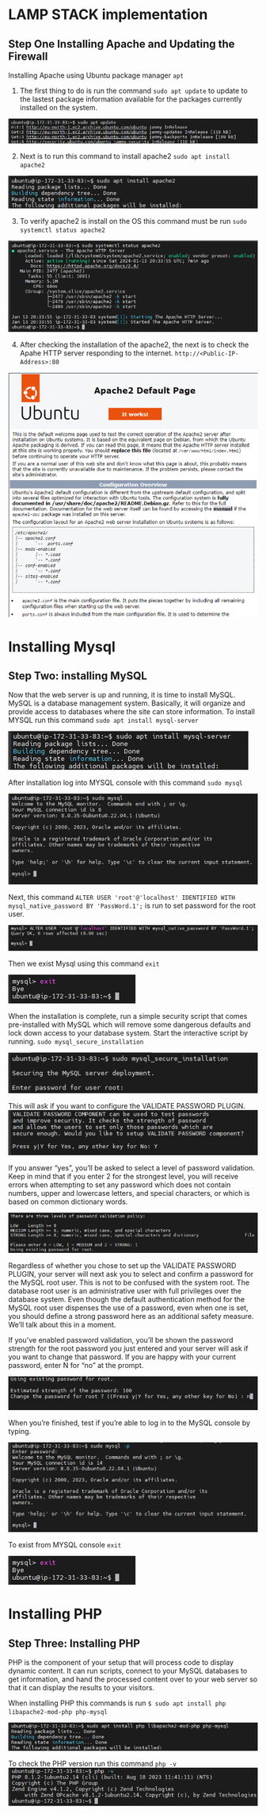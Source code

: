 #   LAMP STACK implementation

##   Step One    Installing Apache and Updating the Firewall

Installing Apache using Ubuntu package manager `apt`

1.  The first thing to do is run the command `sudo apt update` to update to the lastest  package information available for the packages currently installed on the system.

![Alt text](<images_3/Screenshot 2024-01-13 201535.png>)

2.  Next is to run this command to install apache2 `sudo apt install apache2`

![Alt text](<images_3/Screenshot 2024-01-13 203310.png>)

3.  To verify apache2 is install on the OS this command must be run `sudo systemctl status apache2`

![Alt text](<images_3/Screenshot 2024-01-13 204159.png>)

4.  After checking the installation of the apache2, the next is to check the Apahe HTTP server responding to the internet. `http://<Public-IP-Address>:80`

![Alt text](<images_3/Screenshot 2024-01-13 204536.png>)


#   Installing Mysql

##  Step Two: installing MySQL

Now that the web server is up and running, it is time to install MySQL. MySQL is a database management system. Basically, it will organize and provide access to databases where the site can store information. To install
MYSQL run this command `sudo apt install mysql-server`

![Alt text](<images_3/Screenshot 2024-01-13 211843.png>)

After installation log into MYSQL console with this command `sudo mysql`

![Alt text](<images_3/Screenshot 2024-01-13 214504.png>)

Next, this command `ALTER USER 'root'@'localhost' IDENTIFIED WITH mysql_native_password BY 'PassWord.1';` is run to set password for the root user.

![Alt text](<images_3/Screenshot 2024-01-13 215927.png>)

Then we exist Mysql using this command `exit`

![Alt text](<images_3/Screenshot 2024-01-13 220118.png>)

When the installation is complete, run a simple security script that comes pre-installed with MySQL which will remove some dangerous defaults and lock down access to your database system. Start the interactive script by running. `sudo mysql_secure_installation`

![Alt text](<images_3/Screenshot 2024-01-13 223808.png>)

This will ask if you want to configure the VALIDATE PASSWORD PLUGIN.
![Alt text](<images_3/Screenshot 2024-01-13 223713.png>)

If you answer “yes”, you’ll be asked to select a level of password validation. Keep in mind that if you enter 2 for the strongest level, you will receive errors when attempting to set any password which does not contain numbers, upper and lowercase letters, and special characters, or which is based on common dictionary words.

![Alt text](<images_3/Screenshot 2024-01-13 224826.png>)

Regardless of whether you chose to set up the VALIDATE PASSWORD PLUGIN, your server will next ask you to select and confirm a password for the MySQL root user. This is not to be confused with the system root. The database root user is an administrative user with full privileges over the database system. Even though the default authentication method for the MySQL root user dispenses the use of a password, even when one is set, you should define a strong password here as an additional safety measure. We’ll talk about this in a moment.

If you’ve enabled password validation, you’ll be shown the password strength for the root password you just entered and your server will ask if you want to change that password. If you are happy with your current password, enter N for “no” at the prompt.

![Alt text](<images_3/Screenshot 2024-01-13 225105.png>)

When you’re finished, test if you’re able to log in to the MySQL console by typing.

![Alt text](<images_3/Screenshot 2024-01-13 230423.png>)

To exist from MYSQL console `exit`

![Alt text](<images_3/Screenshot 2024-01-13 220118.png>)


#   Installing PHP

##  Step Three:  Installing PHP

PHP is the component of your setup that will process code to display dynamic content. It can run scripts, connect to your MySQL databases to get information, and hand the processed content over to your web server so that it can display the results to your visitors. 

When installing PHP this commands is run `$ sudo apt install php libapache2-mod-php php-mysql`

![Alt text](<images_3/Screenshot 2024-01-13 232201.png>)

To check the PHP version run this command `php -v`
![Alt text](<images_3/Screenshot 2024-01-13 232706.png>)

